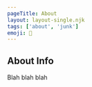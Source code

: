 ```yaml
---
pageTitle: About
layout: layout-single.njk
tags: ['about', 'junk']
emoji: 🔎
---
```


## About Info

Blah blah blah